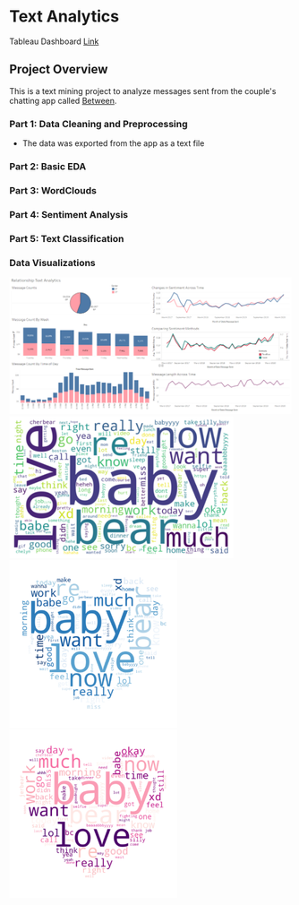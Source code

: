 # Text Analytics

Tableau Dashboard [Link](https://public.tableau.com/views/RelationshipTextsProject/Dashboard1?:language=en&:display_count=y&publish=yes&:origin=viz_share_link)

## Project Overview
This is a text mining project to analyze messages sent from the couple's chatting app called [Between](https://between.us/?lang=en).


### Part 1: Data Cleaning and Preprocessing 
* The data was exported from the app as a text file

### Part 2: Basic EDA
### Part 3: WordClouds
### Part 4: Sentiment Analysis
### Part 5: Text Classification

### Data Visualizations
<img src="images/tableau_dashboard_final.PNG" width=1000>

<img src="images/overall_wordcloud.png" width=400>

<img src="images/hubby_wc.png" width=300>

<img src="images/wifey_wc.png" width=300>
